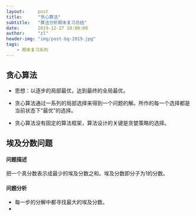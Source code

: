 ```yaml
---
layout:     post
title:      "贪心算法"
subtitle:   "算法分析期末复习总结"
date:       2019-12-27 10:00:00
author:     "zl"
header-img: "img/post-bg-2019.jpg"
tags:
    - 期末复习系列
---
```


## 贪心算法
- 思想：以逐步的局部最优，达到最终的全局最优。
  
- 贪心算法通过一系列的局部选择来得到一个问题的解。所作的每一个选择都是当前状态下“最优”的选择。

- 贪心算法没有固定的算法框架，算法设计的关键是贪婪策略的选择。

## 埃及分数问题

#### 问题描述

把一个真分数表示成最少的埃及分数之和。埃及分数即分子为1的分数。

#### 问题分析
- 每一步的分解中都寻找最大的埃及分数。
- 

